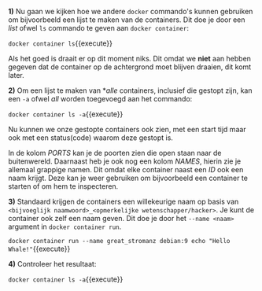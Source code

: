 **1)** Nu gaan we kijken hoe we andere `docker` commando's kunnen gebruiken om bijvoorbeeld een lijst te maken van de containers. Dit doe je door een *list* ofwel `ls` commando te geven aan `docker container`:

`docker container ls`{{execute}}

Als het goed is draait er op dit moment niks. Dit omdat we **niet** aan hebben gegeven dat de container op de achtergrond moet blijven draaien, dit komt later.

**2)** Om een lijst te maken van **alle* containers, inclusief die gestopt zijn, kan een `-a` ofwel *all* worden toegevoegd aan het commando:

`docker container ls -a`{{execute}}

Nu kunnen we onze gestopte containers ook zien, met een start tijd maar ook met een status(code) waarom deze gestopt is.

In de kolom *PORTS* kan je de poorten zien die open staan naar de buitenwereld. Daarnaast heb je ook nog een kolom *NAMES*, hierin zie je allemaal grappige namen. Dit omdat elke container naast een *ID* ook een naam krijgt. Deze kan je weer gebruiken om bijvoorbeeld een container te starten of om hem te inspecteren. 

**3)** Standaard krijgen de containers een willekeurige naam op basis van `<bijvoeglijk naamwoord>_<opmerkelijke wetenschapper/hacker>`. Je kunt de container ook zelf een naam geven. Dit doe je door het `--name <naam>` argument in `docker container run`.

`docker container run --name great_stromanz debian:9 echo "Hello Whale!"`{{execute}}

**4)** Controleer het resultaat:

`docker container ls -a`{{execute}}
